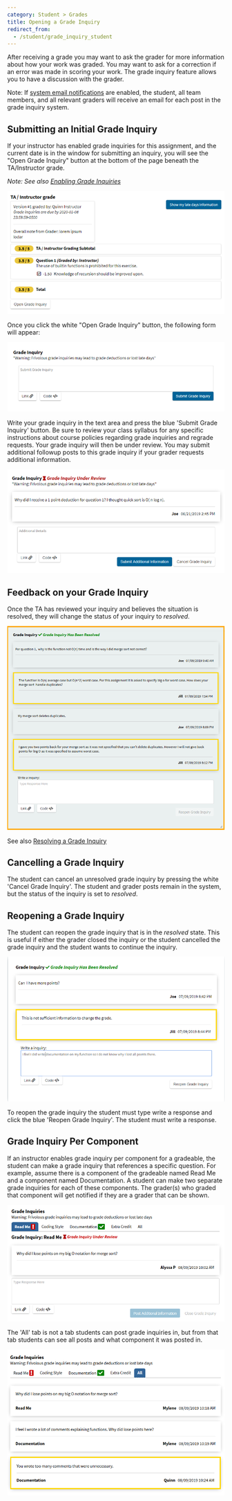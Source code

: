 ```yaml
---
category: Student > Grades
title: Opening a Grade Inquiry
redirect_from:
  - /student/grade_inquiry_student
---
```



After receiving a grade you may want to ask the grader for more
information about how your work was graded.  You may want to ask for a
correction if an error was made in scoring your work.  The grade
inquiry feature allows you to have a discussion with the grader.

Note: If [system email notifications](/sysadmin/email_configuration)
are enabled, the student, all team members, and all relevant graders
will receive an email for each post in the grade inquiry system.


## Submitting an Initial Grade Inquiry

If your instructor has enabled grade inquiries for this assignment,
and the current date is in the window for submitting an inquiry, you
will see the "Open Grade Inquiry" button at the bottom of the page
beneath the TA/Instructor grade.

_Note: See also [Enabling Grade Inquiries](/instructor/grade_inquiry_instructor)_

![](/images/grade_inquiry/student_submit_grade_inquiry.PNG)

Once you click the white "Open Grade Inquiry" button, the following form will appear:

![](/images/grade_inquiry/grade_inquiry_form.PNG)

Write your grade inquiry in the text area and press the blue 'Submit
Grade Inquiry' button.  Be sure to review your class syllabus for any
specific instructions about course policies regarding grade inquiries
and regrade requests.  Your grade inquiry will then be under review.
You may submit additional followup posts to this grade inquiry if your grader
requests additional information.

![](/images/grade_inquiry/student_pending_grade_inquiry.PNG)


## Feedback on your Grade Inquiry

Once the TA has reviewed your inquiry and believes the situation is
resolved, they will change the status of your inquiry to *resolved*.

![](/images/grade_inquiry/feedback_grade_inquiry.PNG)


See also [Resolving a Grade Inquiry](/grader/grade_inquiry_grader)


## Cancelling a Grade Inquiry

The student can cancel an unresolved grade inquiry by pressing the
white 'Cancel Grade Inquiry'.  The student and grader posts remain in
the system, but the status of the inquiry is set to *resolved*.


## Reopening a Grade Inquiry

The student can reopen the grade inquiry that is in the *resolved*
state. This is useful if either the grader closed the inquiry or the student cancelled the grade inquiry and the student wants to continue the inquiry.

![](/images/grade_inquiry/student_reopen_grade_inquiry.PNG)

To reopen the grade inquiry the student must type write a response and click the blue 'Reopen Grade Inquiry'. The student must write a response.

## Grade Inquiry Per Component

If an instructor enables grade inquiry per component for a gradeable, the student can make a grade inquiry that references a specific question. For example, assume there is a component of the gradeable named Read Me and a component named Documentation. A student can make two separate grade inquiries for each of these components. The grader(s) who graded that component will get notified if they are a grader that can be shown.

![](/images/grade_inquiry/student_grade_inquiry_per_component.PNG)

The 'All' tab is not a tab students can post grade inquiries in, but from that tab students can see all posts and what component it was posted in.

![](/images/grade_inquiry/student_all_tab_grade_inquiry_per_component.PNG) 